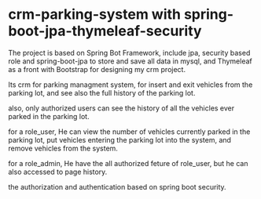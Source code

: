 # crm-parking-system with spring-boot-jpa-thymeleaf-security
The project is based on Spring Bot Framework, include jpa, security based role and spring-boot-jpa to store and save all data in mysql, and Thymeleaf as a front with Bootstrap for designing my crm project.

Its crm for parking managment system, for insert and exit vehicles from the parking lot, and see also the full history of the parking lot.

also, only authorized users can see the history of all the vehicles ever parked in the parking lot.

for a role_user, He can view the number of vehicles currently parked in the parking lot,
put vehicles entering the parking lot into the system, and remove vehicles from the system.

for a role_admin, He have the all authorized feture of role_user, but he can also accessed to page history.

the authorization and authentication based on spring boot security.

